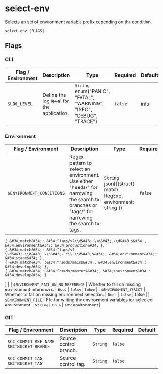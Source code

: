 # select-env

Selects an set of environment variable prefix depending on the condition.

`select-env [FLAGS]`

## Flags

### CLI

| Flag / Environment |  Description   |  Type    | Required | Default |
|---------------- | --------------- | --------------- |  --------------- |  --------------- |
| `$LOG_LEVEL` | Define the log level for the application.  | `String`<br/>enum(&#34;PANIC&#34;, &#34;FATAL&#34;, &#34;WARNING&#34;, &#34;INFO&#34;, &#34;DEBUG&#34;, &#34;TRACE&#34;) | `false` | info |

### Environment

| Flag / Environment |  Description   |  Type    | Required | Default |
|---------------- | --------------- | --------------- |  --------------- |  --------------- |
| `$ENVIRONMENT_CONDITIONS` | Regex pattern to select an environment. Use either &#34;heads/&#34; for narrowing the search to branches or &#34;tags/&#34; for narrowing the search to tags.  | `String`<br/>json([]struct{ match: RegExp, environment: string }) | `false` | [
    { &#34;match&#34;: &#34;^tags/v?\\d&#43;.\\d&#43;.\\d&#43;$&#34;, &#34;environment&#34;: &#34;production&#34; },
    { &#34;match&#34;: &#34;^tags/v?\\d&#43;.\\d&#43;.\\d&#43;-.*\\.\\d&#43;$&#34;, &#34;environment&#34;: &#34;stage&#34; },
    { &#34;match&#34; :&#34;^heads/main$&#34;, &#34;environment&#34;: &#34;develop&#34; },
    { &#34;match&#34;: &#34;^heads/master$&#34;, &#34;environment&#34;: &#34;develop&#34; }
] |
| `$ENVIRONMENT_FAIL_ON_NO_REFERENCE` | Whether to fail on missing environment references. | `Bool` | `false` | false |
| `$ENVIRONMENT_STRICT` | Whether to fail on missing environment selection. | `Bool` | `false` | false |
| `$ENVIRONMENT_FILE` | File for writing the environment variables for selected environment. | `String` | `true` | env.environment |

### GIT

| Flag / Environment |  Description   |  Type    | Required | Default |
|---------------- | --------------- | --------------- |  --------------- |  --------------- |
| `$CI_COMMIT_REF_NAME`<br/>`$BITBUCKET_BRANCH` | Source control branch. | `String` | `false` |  |
| `$CI_COMMIT_TAG`<br/>`$BITBUCKET_TAG` | Source control tag. | `String` | `false` |  |
